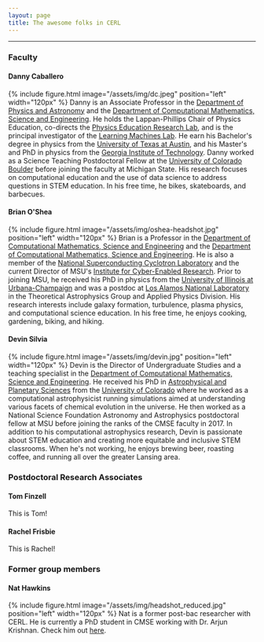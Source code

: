 ```yaml
---
layout: page
title: The awesome folks in CERL
---
```

---
### Faculty

#### Danny Caballero
{% include figure.html image="/assets/img/dc.jpeg" position="left" width="120px" %}
Danny is an Associate Professor in the [Department of Physics and Astronomy](https://pa.msu.edu) and the [Department of Computational Mathematics, Science and Engineering](https://cmse.msu.edu). He holds the Lappan-Phillips Chair of Physics Education, co-directs the [Physics Education Research Lab](https://perl.natsci.msu.edu), and is the principal investigator of the [Learning Machines Lab](https://learningmachineslab.github.io). He earn his Bachelor's degree in physics from the [University of Texas at Austin](https://ph.utexas.edu), and his Master's and PhD in physics from the [Georgia Institute of Technology](https://physics.gatech.edu). Danny worked as a Science Teaching Postdoctoral Fellow at the [University of Colorado Boulder](https://www.colorado.edu/physics) before joining the faculty at Michigan State. His research focuses on computational education and the use of data science to address questions in STEM education. In his free time, he bikes, skateboards, and barbecues.

#### Brian O'Shea
{% include figure.html image="/assets/img/oshea-headshot.jpg" position="left" width="120px" %}
Brian is a Professor in the [Department of Computational Mathematics, Science and Engineering](https://cmse.msu.edu) and the [Department of Computational Mathematics, Science and Engineering](https://cmse.msu.edu).  He is also a member of the [National Superconducting Cyclotron Laboratory](https://nscl.msu.edu/) and the current Director of MSU's [Institute for Cyber-Enabled Research](https://icer.msu.edu/).  Prior to joining MSU, he received his PhD in physics from the [University of Illinois at Urbana-Champaign](https://physics.illinois.edu/) and was a postdoc at [Los Alamos National Laboratory](https://lanl.gov/) in the Theoretical Astrophysics Group and Applied Physics Division.  His research interests include galaxy formation, turbulence, plasma physics, and computational science education.  In his free time, he enjoys cooking, gardening, biking, and hiking.

#### Devin Silvia
{% include figure.html image="/assets/img/devin.jpg" position="left" width="120px" %}
Devin is the Director of Undergraduate Studies and a teaching specialist in the [Department of Computational Mathematics, Science and Engineering](https://cmse.msu.edu). He received his PhD in [Astrophysical and Planetary Sciences](https://www.colorado.edu/aps/) from the [University of Colorado](https://www.colorado.edu) where he worked as a computational astrophysicist running simulations aimed at understanding various facets of chemical evolution in the universe. He then worked as a National Science Foundation Astronomy and Astrophysics postdoctoral fellow at MSU before joining the ranks of the CMSE faculty in 2017. In addition to his computational astrophysics research, Devin is passionate about STEM education and creating more equitable and inclusive STEM classrooms. When he's not working, he enjoys brewing beer, roasting coffee, and running all over the greater Lansing area.

### Postdoctoral Research Associates

#### Tom Finzell
This is Tom!

#### Rachel Frisbie
This is Rachel!

### Former group members

#### Nat Hawkins
{% include figure.html image="/assets/img/headshot_reduced.jpg" position="left" width="120px" %}
Nat is a former post-bac researcher with CERL. He is currently a PhD student in CMSE working with Dr. Arjun Krishnan. Check him out [here](https://www.nathawkins.info).
